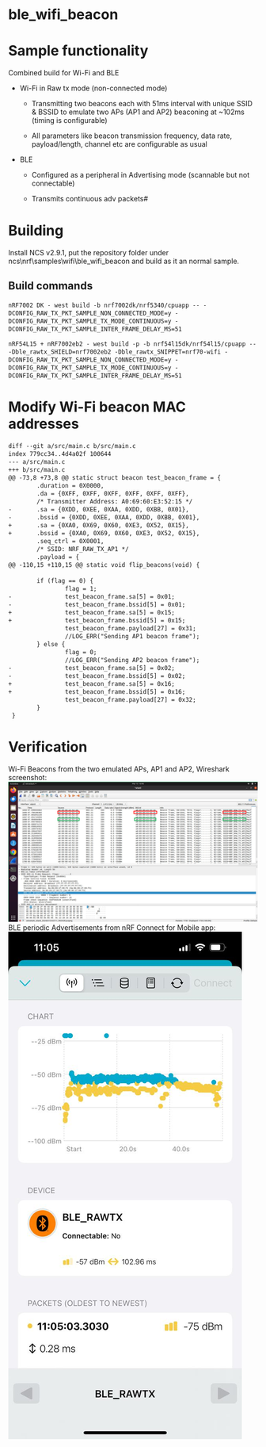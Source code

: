 # ble_wifi_beacon

# Sample functionality

Combined build for Wi-Fi and BLE 

- Wi-Fi in Raw tx mode (non-connected mode)

  - Transmitting two beacons each with 51ms interval with unique SSID & BSSID to emulate two APs (AP1 and AP2) beaconing at ~102ms (timing is configurable)

  - All parameters like beacon transmission frequency, data rate, payload/length, channel etc are configurable as usual

- BLE

  - Configured as a peripheral in Advertising mode (scannable but not connectable)

  - Transmits continuous adv packets#

# Building

Install NCS v2.9.1, put the repository folder under ncs\nrf\samples\wifi\ble_wifi_beacon and build as it an normal sample.


## Build commands

```
nRF7002 DK - west build -b nrf7002dk/nrf5340/cpuapp -- -DCONFIG_RAW_TX_PKT_SAMPLE_NON_CONNECTED_MODE=y -DCONFIG_RAW_TX_PKT_SAMPLE_TX_MODE_CONTINUOUS=y -DCONFIG_RAW_TX_PKT_SAMPLE_INTER_FRAME_DELAY_MS=51
```

```
nRF54L15 + nRF7002eb2 - west build -p -b nrf54l15dk/nrf54l15/cpuapp -- -Dble_rawtx_SHIELD=nrf7002eb2 -Dble_rawtx_SNIPPET=nrf70-wifi -DCONFIG_RAW_TX_PKT_SAMPLE_NON_CONNECTED_MODE=y -DCONFIG_RAW_TX_PKT_SAMPLE_TX_MODE_CONTINUOUS=y -DCONFIG_RAW_TX_PKT_SAMPLE_INTER_FRAME_DELAY_MS=51
```



# Modify Wi-Fi beacon MAC addresses

```
diff --git a/src/main.c b/src/main.c
index 779cc34..4d4a02f 100644
--- a/src/main.c
+++ b/src/main.c
@@ -73,8 +73,8 @@ static struct beacon test_beacon_frame = {
        .duration = 0X0000,
        .da = {0XFF, 0XFF, 0XFF, 0XFF, 0XFF, 0XFF},
        /* Transmitter Address: A0:69:60:E3:52:15 */
-       .sa = {0XDD, 0XEE, 0XAA, 0XDD, 0XBB, 0X01},
-       .bssid = {0XDD, 0XEE, 0XAA, 0XDD, 0XBB, 0X01},
+       .sa = {0XA0, 0X69, 0X60, 0XE3, 0X52, 0X15},
+       .bssid = {0XA0, 0X69, 0X60, 0XE3, 0X52, 0X15},
        .seq_ctrl = 0X0001,
        /* SSID: NRF_RAW_TX_AP1 */
        .payload = {
@@ -110,15 +110,15 @@ static void flip_beacons(void) {

        if (flag == 0) {
                flag = 1;
-               test_beacon_frame.sa[5] = 0x01;
-               test_beacon_frame.bssid[5] = 0x01;
+               test_beacon_frame.sa[5] = 0x15;
+               test_beacon_frame.bssid[5] = 0x15;
                test_beacon_frame.payload[27] = 0x31;
                //LOG_ERR("Sending AP1 beacon frame");
        } else {
                flag = 0;
                //LOG_ERR("Sending AP2 beacon frame");
-               test_beacon_frame.sa[5] = 0x02;
-               test_beacon_frame.bssid[5] = 0x02;
+               test_beacon_frame.sa[5] = 0x16;
+               test_beacon_frame.bssid[5] = 0x16;
                test_beacon_frame.payload[27] = 0x32;
        }
 }
```

# Verification

Wi-Fi Beacons from the two emulated APs, AP1 and AP2, Wireshark screenshot:
![Wi-Fi APs](./images/APsWireShark.png)
BLE periodic Advertisements from nRF Connect for Mobile app:
![BLE ](./images/BLE-RAWTX-Adv.jpeg)
